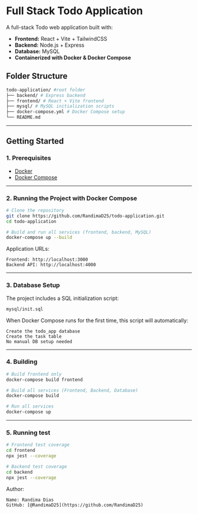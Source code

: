 # Full Stack Todo Application

A full-stack Todo web application built with:

- **Frontend:** React + Vite + TailwindCSS
- **Backend:** Node.js + Express
- **Database:** MySQL
- **Containerized with Docker & Docker Compose**

## Folder Structure

```bash
todo-application/ #root folder
├── backend/ # Express backend
├── frontend/ # React + Vite frontend
├── mysql/ # MySQL initialization scripts
├── docker-compose.yml # Docker Compose setup
└── README.md
```
---

## Getting Started

### 1. Prerequisites
- [Docker](https://www.docker.com/)
- [Docker Compose](https://docs.docker.com/compose/install/)

---

### 2. Running the Project with Docker Compose

```bash
# Clone the repository
git clone https://github.com/RandimaD25/todo-application.git
cd todo-application

# Build and run all services (frontend, backend, MySQL)
docker-compose up --build
```

Application URLs:

    Frontend: http://localhost:3000
    Backend API: http://localhost:4000

---

### 3. Database Setup
The project includes a SQL initialization script:
```bash
mysql/init.sql
```
When Docker Compose runs for the first time, this script will automatically:

    Create the todo_app database
    Create the task table
    No manual DB setup needed

---

### 4. Building

```bash
# Build frontend only
docker-compose build frontend

# Build all services (Frontend, Backend, Database)
docker-compose build

# Run all services
docker-compose up
```

---

### 5. Running test

```bash
# Frontend test coverage
cd frontend
npx jest --coverage 
```

```bash
# Backend test coverage
cd backend
npx jest --coverage 
```

Author: 

    Name: Randima Dias
    GitHub: [@RandimaD25](https://github.com/RandimaD25)
